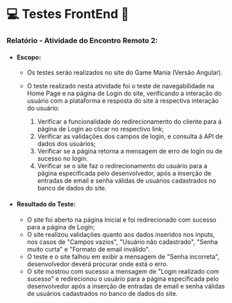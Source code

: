 # :computer: Testes FrontEnd :memo:

### Relatório - Atividade do Encontro Remoto 2:



- #### Escopo: 

  - Os testes serão realizados no site do Game Mania (Versão Angular).

  - O teste realizado nesta atividade foi o teste de navegabilidade na Home Page e na página de Login do site, verificando a interação do usuário com a plataforma e resposta do site á respectiva interação do usuário:

    1. Verificar a funcionalidade do redirecionamento do cliente para á página de Login ao clicar no respectivo link;
    2. Verificar as validações dos campos de login, e consulta á API de dados dos usuários;
    3. Verificar se a página retorna a mensagem de erro de login ou de sucesso no login.
    4. Verificar se o site faz o redirecionamento do usuário para a página especificada pelo desenvolvedor, após a inserção de entradas de email e senha válidas de usuários cadastrados no banco de dados do site.

- #### Resultado do Teste:

  - O site foi aberto na página Inicial e foi redirecionado com sucesso para a página de Login;
  - O site realizou validações quanto aos dados inseridos nos inputs, nos casos de "Campos vazios", "Usuário não cadastrado", "Senha muito curta" e "Formato de email inválido".
  - O teste e o site falhou em exibir a mensagem de "Senha incorreta", desenvolvedor deverá procurar onde está o erro.
  - O site mostrou com sucesso a mensagem de "Login realizado com sucesso" e redirecionou o usuário para a página especificada pelo desenvolvedor após a inserção de entradas de email e senha válidas de usuários cadastrados no banco de dados do site.
  












